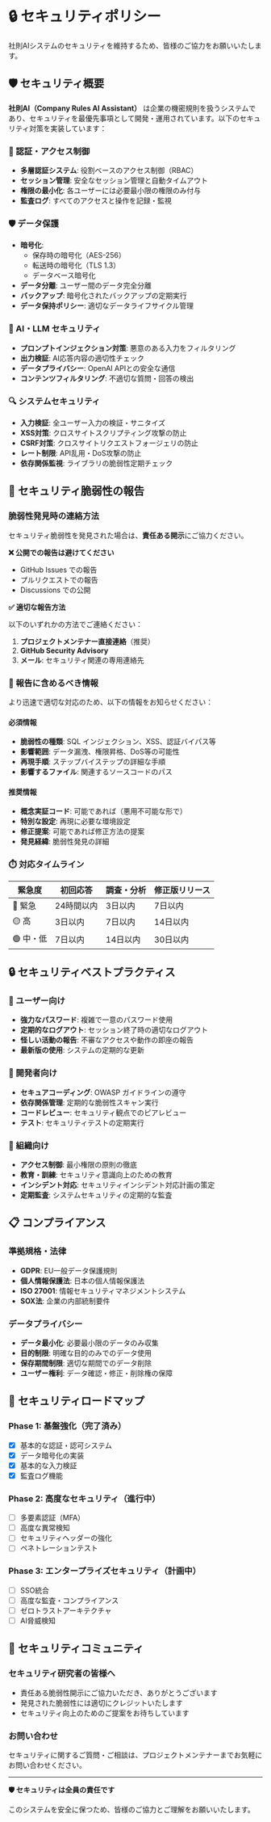 # 🔒 セキュリティポリシー

社則AIシステムのセキュリティを維持するため、皆様のご協力をお願いいたします。

## 🛡️ セキュリティ概要

**社則AI（Company Rules AI Assistant）** は企業の機密規則を扱うシステムであり、セキュリティを最優先事項として開発・運用されています。以下のセキュリティ対策を実装しています：

### 🔐 認証・アクセス制御
- **多層認証システム**: 役割ベースのアクセス制御（RBAC）
- **セッション管理**: 安全なセッション管理と自動タイムアウト
- **権限の最小化**: 各ユーザーには必要最小限の権限のみ付与
- **監査ログ**: すべてのアクセスと操作を記録・監視

### 🛡️ データ保護
- **暗号化**: 
  - 保存時の暗号化（AES-256）
  - 転送時の暗号化（TLS 1.3）
  - データベース暗号化
- **データ分離**: ユーザー間のデータ完全分離
- **バックアップ**: 暗号化されたバックアップの定期実行
- **データ保持ポリシー**: 適切なデータライフサイクル管理

### 🚨 AI・LLM セキュリティ
- **プロンプトインジェクション対策**: 悪意のある入力をフィルタリング
- **出力検証**: AI応答内容の適切性チェック
- **データプライバシー**: OpenAI APIとの安全な通信
- **コンテンツフィルタリング**: 不適切な質問・回答の検出

### 🔍 システムセキュリティ
- **入力検証**: 全ユーザー入力の検証・サニタイズ
- **XSS対策**: クロスサイトスクリプティング攻撃の防止
- **CSRF対策**: クロスサイトリクエストフォージェリの防止
- **レート制限**: API乱用・DoS攻撃の防止
- **依存関係監視**: ライブラリの脆弱性定期チェック

## 🚨 セキュリティ脆弱性の報告

### 脆弱性発見時の連絡方法

セキュリティ脆弱性を発見された場合は、**責任ある開示**にご協力ください。

**❌ 公開での報告は避けてください**
- GitHub Issues での報告
- プルリクエストでの報告
- Discussions での公開

**✅ 適切な報告方法**

以下のいずれかの方法でご連絡ください：

1. **プロジェクトメンテナー直接連絡**（推奨）
2. **GitHub Security Advisory**
3. **メール**: セキュリティ関連の専用連絡先

### 📝 報告に含めるべき情報

より迅速で適切な対応のため、以下の情報をお知らせください：

#### 必須情報
- **脆弱性の種類**: SQL インジェクション、XSS、認証バイパス等
- **影響範囲**: データ漏洩、権限昇格、DoS等の可能性
- **再現手順**: ステップバイステップの詳細な手順
- **影響するファイル**: 関連するソースコードのパス

#### 推奨情報
- **概念実証コード**: 可能であれば（悪用不可能な形で）
- **特別な設定**: 再現に必要な環境設定
- **修正提案**: 可能であれば修正方法の提案
- **発見経緯**: 脆弱性発見の詳細

### ⏱️ 対応タイムライン

| 緊急度 | 初回応答 | 調査・分析 | 修正版リリース |
|--------|----------|------------|----------------|
| 🔴 緊急 | 24時間以内 | 3日以内 | 7日以内 |
| 🟡 高 | 3日以内 | 7日以内 | 14日以内 |
| 🟢 中・低 | 7日以内 | 14日以内 | 30日以内 |

## 🔒 セキュリティベストプラクティス

### 👤 ユーザー向け
- **強力なパスワード**: 複雑で一意のパスワード使用
- **定期的なログアウト**: セッション終了時の適切なログアウト
- **怪しい活動の報告**: 不審なアクセスや動作の即座の報告
- **最新版の使用**: システムの定期的な更新

### 🔧 開発者向け
- **セキュアコーディング**: OWASP ガイドラインの遵守
- **依存関係管理**: 定期的な脆弱性スキャン実行
- **コードレビュー**: セキュリティ観点でのピアレビュー
- **テスト**: セキュリティテストの定期実行

### 🏢 組織向け
- **アクセス制御**: 最小権限の原則の徹底
- **教育・訓練**: セキュリティ意識向上のための教育
- **インシデント対応**: セキュリティインシデント対応計画の策定
- **定期監査**: システムセキュリティの定期的な監査

## 📋 コンプライアンス

### 準拠規格・法律
- **GDPR**: EU一般データ保護規則
- **個人情報保護法**: 日本の個人情報保護法
- **ISO 27001**: 情報セキュリティマネジメントシステム
- **SOX法**: 企業の内部統制要件

### データプライバシー
- **データ最小化**: 必要最小限のデータのみ収集
- **目的制限**: 明確な目的のみでのデータ使用
- **保存期間制限**: 適切な期間でのデータ削除
- **ユーザー権利**: データ確認・修正・削除権の保障

## 🚀 セキュリティロードマップ

### Phase 1: 基盤強化（完了済み）
- [x] 基本的な認証・認可システム
- [x] データ暗号化の実装
- [x] 基本的な入力検証
- [x] 監査ログ機能

### Phase 2: 高度なセキュリティ（進行中）
- [ ] 多要素認証（MFA）
- [ ] 高度な異常検知
- [ ] セキュリティヘッダーの強化
- [ ] ペネトレーションテスト

### Phase 3: エンタープライズセキュリティ（計画中）
- [ ] SSO統合
- [ ] 高度な監査・コンプライアンス
- [ ] ゼロトラストアーキテクチャ
- [ ] AI脅威検知

## 🤝 セキュリティコミュニティ

### セキュリティ研究者の皆様へ
- 責任ある脆弱性開示にご協力いただき、ありがとうございます
- 発見された脆弱性には適切にクレジットいたします
- セキュリティ向上のためのご提案をお待ちしています

### お問い合わせ
セキュリティに関するご質問・ご相談は、プロジェクトメンテナーまでお気軽にお問い合わせください。

---

**🛡️ セキュリティは全員の責任です**

このシステムを安全に保つため、皆様のご協力とご理解をお願いいたします。
